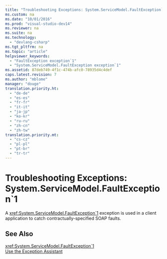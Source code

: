 ```yaml
---
title: "Troubleshooting Exceptions: System.ServiceModel.FaultException`1"
ms.custom: na
ms.date: "10/01/2016"
ms.prod: "visual-studio-dev14"
ms.reviewer: na
ms.suite: na
ms.technology: 
  - "devlang-csharp"
ms.tgt_pltfrm: na
ms.topic: "article"
helpviewer_keywords: 
  - "FaultException exception`1"
  - "System.ServiceModel.FaultException exception`1"
ms.assetid: 87deb749-4f1c-474b-afc0-78935d4c4def
caps.latest.revision: 7
ms.author: "mblome"
manager: "douge"
translation.priority.ht: 
  - "de-de"
  - "es-es"
  - "fr-fr"
  - "it-it"
  - "ja-jp"
  - "ko-kr"
  - "ru-ru"
  - "zh-cn"
  - "zh-tw"
translation.priority.mt: 
  - "cs-cz"
  - "pl-pl"
  - "pt-br"
  - "tr-tr"
---
```

# Troubleshooting Exceptions: System.ServiceModel.FaultException`1
A <xref:System.ServiceModel.FaultException`1> exception is used in a client application to catch contractually-specified SOAP faults.  
  
## See Also  
 <xref:System.ServiceModel.FaultException`1>   
 [Use the Exception Assistant](../Topic/How%20to:%20Use%20the%20Exception%20Assistant.md)
